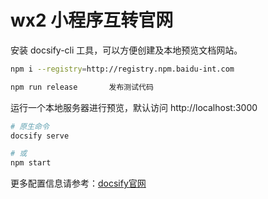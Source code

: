 # wx2 小程序互转官网

安装 docsify-cli 工具，可以方便创建及本地预览文档网站。

```bash
npm i --registry=http://registry.npm.baidu-int.com

npm run release       发布测试代码
```

运行一个本地服务器进行预览，默认访问 http://localhost:3000

```bash
# 原生命令
docsify serve

# 或
npm start
```

更多配置信息请参考：[docsify官网](https://docsify.js.org/#/zh-cn/)
